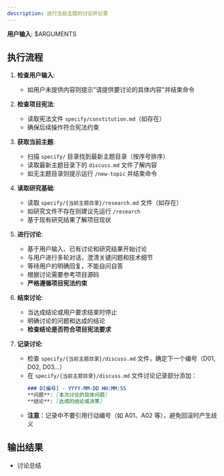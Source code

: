 ```yaml
---
description: 进行当前主题的讨论并记录
---
```


**用户输入**: $ARGUMENTS

## 执行流程

1. **检查用户输入**:
   - 如用户未提供内容则提示"请提供要讨论的具体内容"并结束命令

2. **检查项目宪法**:
   - 读取宪法文件 `specify/constitution.md`（如存在）
   - 确保后续操作符合宪法约束

3. **获取当前主题**:
   - 扫描 `specify/` 目录找到最新主题目录（按序号排序）
   - 读取最新主题目录下的 `discuss.md` 文件了解内容
   - 如无主题目录则提示运行 `/new-topic` 并结束命令

4. **读取研究基础**:
   - 读取 `specify/{当前主题目录}/research.md` 文件（如存在）
   - 如研究文件不存在则建议先运行 `/research`
   - 基于现有研究结果了解项目现状

5. **进行讨论**:
   - 基于用户输入、已有讨论和研究结果开始讨论
   - 与用户进行多轮对话，澄清关键问题和技术细节
   - 等待用户的明确回复，不能自问自答
   - 根据讨论需要参考项目源码
   - **严格遵循项目宪法约束**

6. **结束讨论**:
   - 当达成结论或用户要求结束时停止
   - 明确讨论的问题和达成的结论
   - **检查结论是否符合项目宪法要求**

7. **记录讨论**:
   - 检查 `specify/{当前主题目录}/discuss.md` 文件，确定下一个编号（D01, D02, D03...）
   - 在 `specify/{当前主题目录}/discuss.md` 文件讨论记录部分添加：
     ```markdown
     ### D[编号] - YYYY-MM-DD HH:MM:SS
     **问题**: [本次讨论的具体问题]
     **结论**: [达成的结论或决策]
     ```
   - **注意**：记录中不要引用行动编号（如 A01、A02 等），避免回滚时产生歧义

## 输出结果
- 讨论总结